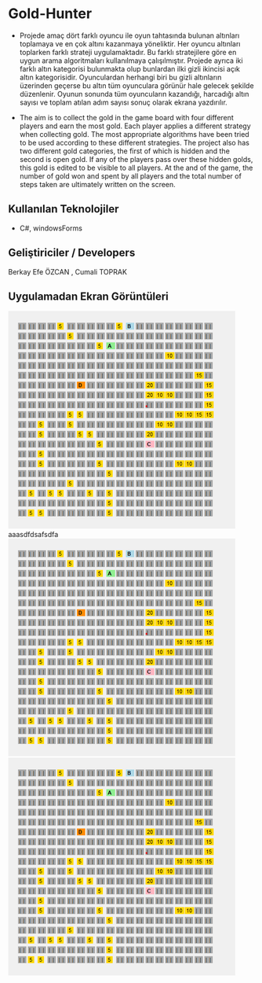 # Gold-Hunter

- Projede amaç dört farklı oyuncu ile oyun tahtasında bulunan altınları toplamaya ve en çok altını kazanmaya yöneliktir. Her oyuncu altınları toplarken farklı strateji uygulamaktadır. Bu farklı stratejilere göre en uygun arama algoritmaları kullanılmaya çalışılmıştır. Projede ayrıca iki farklı altın kategorisi bulunmakta olup bunlardan ilki gizli ikincisi açık altın kategorisidir. Oyunculardan herhangi biri bu gizli altınların üzerinden geçerse bu altın tüm oyunculara görünür hale gelecek şekilde düzenlenir. Oyunun sonunda tüm oyuncuların kazandığı, harcadığı altın sayısı ve toplam atılan adım sayısı sonuç olarak ekrana yazdırılır.

- The aim is to collect the gold in the game board with four different players and earn the most gold. Each player applies a different strategy when collecting gold. The most appropriate algorithms have been tried to be used according to these different strategies. The project also has two different gold categories, the first of which is hidden and the second is open gold. If any of the players pass over these hidden golds, this gold is edited to be visible to all players. At the and of the game, the number of gold won and spent by all players and the total number of steps taken are ultimately written on the screen.

## Kullanılan Teknolojiler 
- C#, windowsForms

## Geliştiriciler / Developers 
Berkay Efe ÖZCAN , Cumali TOPRAK

## Uygulamadan Ekran Görüntüleri
![alt text](https://github.com/berkayefeozcan/Gold-Hunter/blob/main/ss/game.png) aaasdfdsafsdfa
![alt text](https://github.com/berkayefeozcan/Gold-Hunter/blob/main/ss/game.png)
![alt text](https://github.com/berkayefeozcan/Gold-Hunter/blob/main/ss/game.png)
